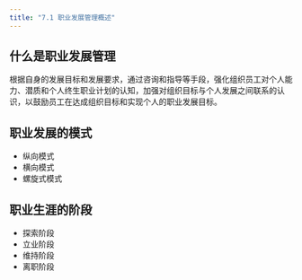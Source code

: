```yaml
---
title: "7.1 职业发展管理概述"
---
```

## 什么是职业发展管理
根据自身的发展目标和发展要求，通过咨询和指导等手段，强化组织员工对个人能力、潜质和个人终生职业计划的认知，加强对组织目标与个人发展之间联系的认识，以鼓励员工在达成组织目标和实现个人的职业发展目标。
## 职业发展的模式
- 纵向模式
- 横向模式
- 螺旋式模式
## 职业生涯的阶段
- 探索阶段
- 立业阶段
- 维持阶段
- 离职阶段